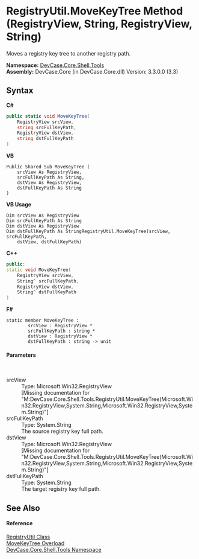 # RegistryUtil.MoveKeyTree Method (RegistryView, String, RegistryView, String)
 

Moves a registry key tree to another registry path.

**Namespace:**&nbsp;<a href="N_DevCase_Core_Shell_Tools">DevCase.Core.Shell.Tools</a><br />**Assembly:**&nbsp;DevCase.Core (in DevCase.Core.dll) Version: 3.3.0.0 (3.3)

## Syntax

**C#**<br />
``` C#
public static void MoveKeyTree(
	RegistryView srcView,
	string srcFullKeyPath,
	RegistryView dstView,
	string dstFullKeyPath
)
```

**VB**<br />
``` VB
Public Shared Sub MoveKeyTree ( 
	srcView As RegistryView,
	srcFullKeyPath As String,
	dstView As RegistryView,
	dstFullKeyPath As String
)
```

**VB Usage**<br />
``` VB Usage
Dim srcView As RegistryView
Dim srcFullKeyPath As String
Dim dstView As RegistryView
Dim dstFullKeyPath As StringRegistryUtil.MoveKeyTree(srcView, srcFullKeyPath, 
	dstView, dstFullKeyPath)
```

**C++**<br />
``` C++
public:
static void MoveKeyTree(
	RegistryView srcView, 
	String^ srcFullKeyPath, 
	RegistryView dstView, 
	String^ dstFullKeyPath
)
```

**F#**<br />
``` F#
static member MoveKeyTree : 
        srcView : RegistryView * 
        srcFullKeyPath : string * 
        dstView : RegistryView * 
        dstFullKeyPath : string -> unit 

```


#### Parameters
&nbsp;<dl><dt>srcView</dt><dd>Type: Microsoft.Win32.RegistryView<br />\[Missing <param name="srcView"/> documentation for "M:DevCase.Core.Shell.Tools.RegistryUtil.MoveKeyTree(Microsoft.Win32.RegistryView,System.String,Microsoft.Win32.RegistryView,System.String)"\]</dd><dt>srcFullKeyPath</dt><dd>Type: System.String<br />The source registry key full path.</dd><dt>dstView</dt><dd>Type: Microsoft.Win32.RegistryView<br />\[Missing <param name="dstView"/> documentation for "M:DevCase.Core.Shell.Tools.RegistryUtil.MoveKeyTree(Microsoft.Win32.RegistryView,System.String,Microsoft.Win32.RegistryView,System.String)"\]</dd><dt>dstFullKeyPath</dt><dd>Type: System.String<br />The target registry key full path.</dd></dl>

## See Also


#### Reference
<a href="T_DevCase_Core_Shell_Tools_RegistryUtil">RegistryUtil Class</a><br /><a href="Overload_DevCase_Core_Shell_Tools_RegistryUtil_MoveKeyTree">MoveKeyTree Overload</a><br /><a href="N_DevCase_Core_Shell_Tools">DevCase.Core.Shell.Tools Namespace</a><br />